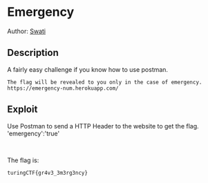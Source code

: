 # Emergency

Author: [Swati](https://github.com/Swati-Verma671)

## Description

A fairly easy challenge if you know how to use postman.

```
The flag will be revealed to you only in the case of emergency.
https://emergency-num.herokuapp.com/
```

## Exploit

Use Postman to send a HTTP Header to the website to get the flag.
'emergency':'true'

<br />

The flag is:

```
turingCTF{gr4v3_3m3rg3ncy}
```
